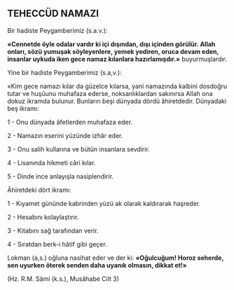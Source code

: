 ## TEHECCÜD NAMAZI

Bir hadiste Peygamberimiz (s.a.v.):

**«Cennetde öyle odalar vardır ki içi dışın­dan, dışı içinden görülür. Allah onları, sözü yumuşak söyleyenlere, yemek yediren, oruca de­vam eden, insanlar uykuda iken gece namaz kı­lanlara hazırlamışdır.»** buyurmuşlardır.

Yine bir hadiste Peygamberimiz (s.a,v.):

«Kim gece namazı kılar da güzelce kılarsa, yani namazında kalbini dosdoğru tutar ve huşûunu muhafaza ederse, noksanlıklardan sakınırsa Allah ona dokuz ikramda bulunur. Bunların be­şi dünyada dördü âhiretdedir. Dünyadaki beş ikramı:

1 - Onu dünyada âfetlerden muhafaza eder.

2 - Namazın eserini yüzünde izhâr eder.

3 - Onu salih kullarına ve bütün insan­lara sevdirir.

4 - Lisanında hikmeti câri kılar.

5   - Dinde ince anlayışla nasiplendirir.

Âhiretdeki dört ikramı:

1 - Kıyamet gününde kabrinden yüzü ak olarak kaldırarak haşreder.

2 - Hesabını kolaylaştırır.

3 - Kitabını sağ tarafından verir.

4 - Sıratdan berk-i hâtif gibi geçer.

Lokman (a,s.) oğluna nasihat eder ve der ki: **«Oğulcuğum! Horoz seherde, sen uyurken öterek senden daha uyanık olmasın, dikkat et!»**

(Hz. R.M. Sâmi (k.s.), Musâhabe Cilt 3)
